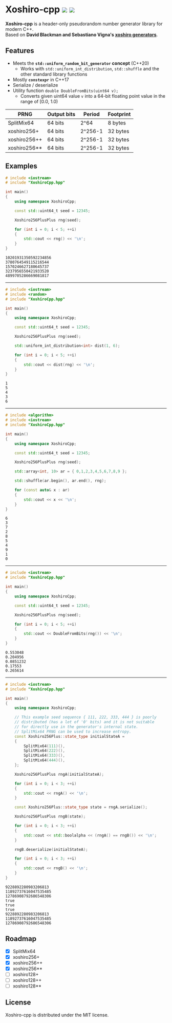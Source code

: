 # Xoshiro-cpp <a href="https://github.com/Reputeless/Xoshiro-cpp/blob/master/LICENSE"><img src="https://img.shields.io/badge/license-MIT-4aaa4a"></a> <a href="https://github.com/sponsors/Reputeless"><img src="https://img.shields.io/badge/funding-GitHub_Sponsors-ea4aaa"></a>
**Xoshiro-cpp** is a header-only pseudorandom number generator library for modern C++.  
Based on **David Blackman and Sebastiano Vigna's [xoshiro generators](http://prng.di.unimi.it/)**.

## Features
- Meets the **`std::uniform_random_bit_generator` concept** (C++20)
  - Works with `std::uniform_int_distribution`, `std::shuffle` and the other standard library functions
- Mostly **`constexpr`** in C++17
- Serialize / deserialize
- Utility function `double DoubleFromBits(uint64 v);`
  - Converts given uint64 value `v` into a 64-bit floating point value in the range of [0.0, 1.0)

PRNG | Output bits | Period | Footprint
--|--|--|--
 SplitMix64   | 64 bits | 2^64    | 8 bytes
 xoshiro256+  | 64 bits | 2^256-1 | 32 bytes
 xoshiro256++ | 64 bits | 2^256-1 | 32 bytes
 xoshiro256** | 64 bits | 2^256-1 | 32 bytes

## Examples

```C++
# include <iostream>
# include "XoshiroCpp.hpp"

int main()
{
    using namespace XoshiroCpp;

    const std::uint64_t seed = 12345;

    Xoshiro256PlusPlus rng(seed);

    for (int i = 0; i < 5; ++i)
    {
        std::cout << rng() << '\n';
    }
}
```
```
10201931350592234856
3780764549115216544
1570246627180645737
3237956550421933520
4899705286669081817
```

----

```C++
# include <iostream>
# include <random>
# include "XoshiroCpp.hpp"

int main()
{
    using namespace XoshiroCpp;

    const std::uint64_t seed = 12345;

    Xoshiro256PlusPlus rng(seed);

    std::uniform_int_distribution<int> dist(1, 6);

    for (int i = 0; i < 5; ++i)
    {
        std::cout << dist(rng) << '\n';
    }
}
```
```
1
5
4
3
6
```

----

```C++
# include <algorithm>
# include <iostream>
# include "XoshiroCpp.hpp"

int main()
{
    using namespace XoshiroCpp;

    const std::uint64_t seed = 12345;

    Xoshiro256PlusPlus rng(seed);

    std::array<int, 10> ar = { 0,1,2,3,4,5,6,7,8,9 };

    std::shuffle(ar.begin(), ar.end(), rng);

    for (const auto& x : ar)
    {
        std::cout << x << '\n';
    }
}
```
```
6
3
7
2
8
5
4
9
1
0
```

----


```C++
# include <iostream>
# include "XoshiroCpp.hpp"

int main()
{
    using namespace XoshiroCpp;

    const std::uint64_t seed = 12345;

    Xoshiro256PlusPlus rng(seed);

    for (int i = 0; i < 5; ++i)
    {
        std::cout << DoubleFromBits(rng()) << '\n';
    }
}
```
```
0.553048
0.204956
0.0851232
0.17553
0.265614
```

----

```C++
# include <iostream>
# include "XoshiroCpp.hpp"

int main()
{
    using namespace XoshiroCpp;

    // This example seed sequence { 111, 222, 333, 444 } is poorly
    // distributed (has a lot of '0' bits) and it is not suitable
    // for directly use in the generator's internal state.
    // SplitMix64 PRNG can be used to increase entropy.
    const Xoshiro256Plus::state_type initialStateA =
    {
        SplitMix64(111)(),
        SplitMix64(222)(),
        SplitMix64(333)(),
        SplitMix64(444)(),
    };

    Xoshiro256PlusPlus rngA(initialStateA);

    for (int i = 0; i < 3; ++i)
    {
        std::cout << rngA() << '\n';
    }

    const Xoshiro256Plus::state_type state = rngA.serialize();

    Xoshiro256PlusPlus rngB(state);

    for (int i = 0; i < 3; ++i)
    {
        std::cout << std::boolalpha << (rngA() == rngB()) << '\n';
    }

    rngB.deserialize(initialStateA);

    for (int i = 0; i < 3; ++i)
    {
        std::cout << rngB() << '\n';
    }
}
```
```
9228892280983206813
11892737616047535485
12786908792686548306
true
true
true
9228892280983206813
11892737616047535485
12786908792686548306
```

## Roadmap

- [x] SplitMix64
- [x] xoshiro256+
- [x] xoshiro256++
- [x] xoshiro256** 
- [ ] xoshiro128+
- [ ] xoshiro128++
- [ ] xoshiro128**

## License
Xoshiro-cpp is distributed under the MIT license.
